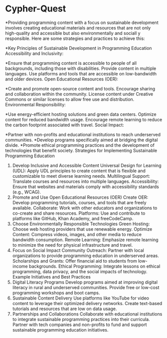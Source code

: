# Cypher-Quest
*Providing programming content with a focus on sustainable development involves creating educational materials and resources that are not only high-quality and accessible but also environmentally and sociall
y responsible. Here are some strategies and practices to achieve this:

*Key Principles of Sustainable Development in Programming Education
Accessibility and Inclusivity:

*Ensure that programming content is accessible to people of all backgrounds, including those with disabilities.
Provide content in multiple languages.
Use platforms and tools that are accessible on low-bandwidth and older devices.
Open Educational Resources (OER):

*Create and promote open-source content and tools.
Encourage sharing and collaboration within the community.
License content under Creative Commons or similar licenses to allow free use and distribution.
Environmental Responsibility:

*Use energy-efficient hosting solutions and green data centers.
Optimize content for reduced bandwidth usage.
Encourage remote learning to reduce the carbon footprint associated with travel.
Social Impact:

*Partner with non-profits and educational institutions to reach underserved communities.
*Develop programs specifically aimed at bridging the digital divide.
*Promote ethical programming practices and the development of technologies that benefit society.
Strategies for Implementing Sustainable Programming Education
1. Develop Inclusive and Accessible Content
Universal Design for Learning (UDL): Apply UDL principles to create content that is flexible and customizable to meet diverse learning needs.
Multilingual Support: Translate courses and resources into multiple languages.
Accessibility: Ensure that websites and materials comply with accessibility standards (e.g., WCAG).
2. Promote and Use Open Educational Resources (OER)
Create OER: Develop programming tutorials, courses, and tools that are freely available.
Collaborate: Work with other educators and organizations to co-create and share resources.
Platforms: Use and contribute to platforms like GitHub, Khan Academy, and freeCodeCamp.
3. Choose Environmentally Responsible Technologies
Green Hosting: Choose web hosting providers that use renewable energy.
Optimize Content: Compress videos, images, and other media to reduce bandwidth consumption.
Remote Learning: Emphasize remote learning to minimize the need for physical infrastructure and travel.
4. Focus on Social Impact
Community Outreach: Partner with local organizations to provide programming education in underserved areas.
Scholarships and Grants: Offer financial aid to students from low-income backgrounds.
Ethical Programming: Integrate lessons on ethical programming, data privacy, and the social impacts of technology.
Example Initiatives and Best Practices
1. Digital Literacy Programs
Develop programs aimed at improving digital literacy in rural and underserved communities.
Provide free or low-cost programming workshops and boot camps.
2. Sustainable Content Delivery
Use platforms like YouTube for video content to leverage their optimized delivery networks.
Create text-based tutorials and resources that are low on data usage.
3. Partnerships and Collaborations
Collaborate with educational institutions to integrate sustainable programming practices into their curricula.
Partner with tech companies and non-profits to fund and support sustainable programming education initiatives.
